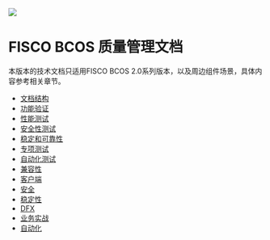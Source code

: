 ![](https://github.com/jishitang/FISCO-BCOS-TEST/raw/master/docs/FISCO_BCOS_QM_Logo.svg?sanitize=true)

# FISCO BCOS 质量管理文档

本版本的技术文档只适用FISCO BCOS 2.0系列版本，以及周边组件场景，具体内容参考相关章节。


- [文档结构](https://fisco-bcos-test.readthedocs.io/zh_CN/dev/docs/introduction.html)
- [功能验证](https://fisco-bcos-test.readthedocs.io/zh_CN/dev/docs/what_is_new.html)
- [性能测试](https://fisco-bcos-test.readthedocs.io/zh_CN/dev/docs/change_log/index.html)
- [安全性测试](https://fisco-bcos-test.readthedocs.io/zh_CN/dev/docs/installation.html)
- [稳定和可靠性](https://fisco-bcos-test.readthedocs.io/zh_CN/dev/docs/tutorial/index.html)
- [专项测试](https://fisco-bcos-test.readthedocs.io/zh_CN/dev/docs/manual/index.html)
- [自动化测试](https://fisco-bcos-test.readthedocs.io/zh_CN/dev/docs/enterprise_tools/index.html)
- [兼容性](https://fisco-bcos-test.readthedocs.io/zh_CN/latest/docs/sdk/index.html)
- [客户端](https://fisco-bcos-test.readthedocs.io/zh_CN/latest/docs/browser/browser.html)
- [安全](https://fisco-bcos-test.readthedocs.io/zh_CN/latest/docs/design/index.html)
- [稳定性](https://fisco-bcos-test.readthedocs.io/zh_CN/latest/docs/api.html)
- [DFX](https://fisco-bcos-test.readthedocs.io/zh_CN/latest/docs/faq.html)
- [业务实战](https://fisco-bcos-test.readthedocs.io/zh_CN/latest/docs/community.html)
- [自动化](https://fisco-bcos-test.readthedocs.io/zh_CN/latest/docs/autotest.html)
